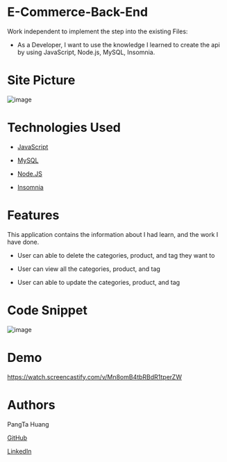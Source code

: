 # E-Commerce-Back-End
Work independent to implement the step into the existing Files:

- As a Developer, I want to use the knowledge I learned to create the api by using JavaScript, Node.js, MySQL, Insomnia.

# Site Picture
![image](https://user-images.githubusercontent.com/87446864/152710347-752307a7-c043-4465-978e-3cd25f2b4ce7.png)


# Technologies Used
 - [JavaScript](https://developer.mozilla.org/en-US/docs/Web/JavaScript)
 
 - [MySQL](https://www.mysql.com/)

 - [Node.JS](https://nodejs.org/en/)
 
 - [Insomnia](https://insomnia.rest/download)


# Features
This application contains the information about I had learn, and the work I have done.

- User can able to delete the categories, product, and tag they want to

- User can view all the categories, product, and tag

- User can able to update the categories, product, and tag


# Code Snippet
![image](https://user-images.githubusercontent.com/87446864/152710213-c6f9f91a-7315-4d8f-aedf-e042dd9ffdf8.png)


# Demo
 https://watch.screencastify.com/v/Mn8omB4tbRBdR1tperZW

# Authors
PangTa Huang


<a href ="https://github.com/willyhuang18/HomeWork">GitHub</a>


<a href ="https://www.linkedin.com/feed/">LinkedIn</a>
